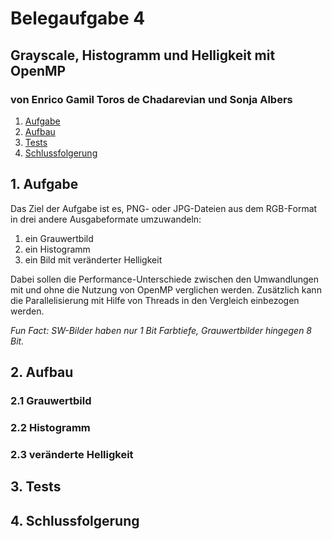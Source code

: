 # Belegaufgabe 4
## Grayscale, Histogramm und Helligkeit mit OpenMP
### von Enrico Gamil Toros de Chadarevian und Sonja Albers

1. [Aufgabe](#1-aufgabe)
2. [Aufbau](#2-aufbau)
3. [Tests](#3-tests)
4. [Schlussfolgerung](#4-schlussfolgerung)

## 1. Aufgabe

Das Ziel der Aufgabe ist es, PNG- oder JPG-Dateien aus dem RGB-Format in drei andere Ausgabeformate umzuwandeln:
1. ein Grauwertbild
2. ein Histogramm
3. ein Bild mit veränderter Helligkeit

Dabei sollen die Performance-Unterschiede zwischen den Umwandlungen mit und ohne die Nutzung von OpenMP verglichen werden. Zusätzlich kann die Parallelisierung mit Hilfe von Threads in den Vergleich einbezogen werden. 

*Fun Fact: SW-Bilder haben nur 1 Bit Farbtiefe, Grauwertbilder hingegen 8 Bit.*

## 2. Aufbau

### 2.1 Grauwertbild
### 2.2 Histogramm
### 2.3 veränderte Helligkeit

## 3. Tests

## 4. Schlussfolgerung
